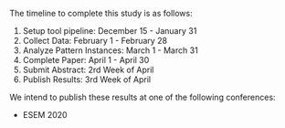 The timeline to complete this study is as follows:

1. Setup tool pipeline: December 15 - January 31
2. Collect Data: February 1 - February 28
3. Analyze Pattern Instances: March 1 - March 31
4. Complete Paper: April 1 - April 30
5. Submit Abstract: 2rd Week of April
6. Publish Results: 3rd Week of April

We intend to publish these results at one of the following conferences:

* ESEM 2020
